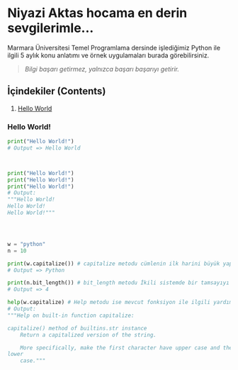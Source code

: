 # Niyazi Aktas hocama en derin sevgilerimle...
Marmara Üniversitesi Temel Programlama dersinde işlediğimiz Python ile ilgili 5 aylık konu anlatımı ve örnek uygulamaları burada görebilirsiniz.

>_Bilgi başarı getirmez, yalnızca başarı başarıyı getirir._

## İçindekiler (Contents)
1. [Hello World](#hello-world)

### Hello World! <a name="hello-world"></a>
```python
print("Hello World!")
# Output => Hello World



print("Hello World!")
print("Hello World!")
print("Hello World!")
# Output:
"""Hello World!
Hello World!
Hello World!"""




w = "python"
n = 10

print(w.capitalize()) # capitalize metodu cümlenin ilk harini büyük yapar
# Output => Python

print(n.bit_length()) # bit_length metodu İkili sistemde bir tamsayıyı temsil etmek için gereken bit sayısını verir
# Output => 4

help(w.capitalize) # Help metodu ise mevcut fonksiyon ile ilgili yardımcı bilgiler verir
# Output:
"""Help on built-in function capitalize:

capitalize() method of builtins.str instance
    Return a capitalized version of the string.

    More specifically, make the first character have upper case and the rest 
lower
    case."""
```
